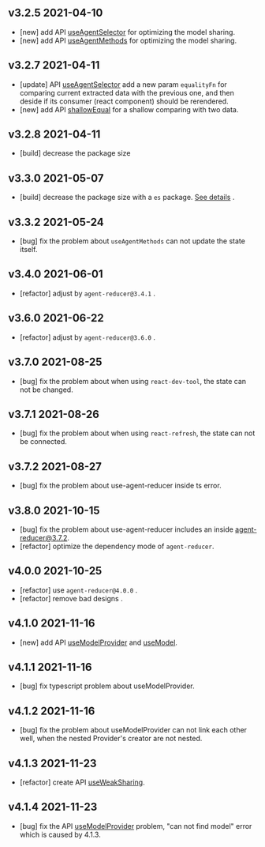 ## v3.2.5 2021-04-10

* [new] add API [useAgentSelector](/api?id=useagentselector) for optimizing the model sharing.
* [new] add API [useAgentMethods](/api?id=useagentmethods) for optimizing the model sharing.

## v3.2.7 2021-04-11

* [update] API [useAgentSelector](/api?id=useagentselector) add a new param `equalityFn` for comparing current extracted data with the previous one, and then deside if its consumer (react component) should be rerendered.
* [new] add API [shallowEqual](/api?id=shallowequal) for a shallow comparing with two data.

## v3.2.8 2021-04-11

* [build] decrease the package size

## v3.3.0 2021-05-07

* [build] decrease the package size with a `es` package. [See details](/introduction?id=installation) .

## v3.3.2 2021-05-24

* [bug] fix the problem about `useAgentMethods` can not update the state itself.

## v3.4.0 2021-06-01

* [refactor] adjust by `agent-reducer@3.4.1` . 
  
## v3.6.0 2021-06-22

* [refactor] adjust by `agent-reducer@3.6.0` . 

## v3.7.0 2021-08-25

* [bug] fix the problem about when using `react-dev-tool`, the state can not be changed.

## v3.7.1 2021-08-26

* [bug] fix the problem about when using `react-refresh`, the state can not be connected.

## v3.7.2 2021-08-27

* [bug] fix the problem about use-agent-reducer inside ts error.

## v3.8.0 2021-10-15

* [bug] fix the problem about use-agent-reducer includes an inside agent-reducer@3.7.2.
* [refactor] optimize the dependency mode of `agent-reducer`.

## v4.0.0 2021-10-25

* [refactor] use `agent-reducer@4.0.0` .
* [refactor] remove bad designs .

## v4.1.0 2021-11-16

* [new] add API [useModelProvider](/api?id=usemodelprovider) and [useModel](/api?id=usemodel).

## v4.1.1 2021-11-16

* [bug] fix typescript problem about useModelProvider.

## v4.1.2 2021-11-16

* [bug] fix the problem about useModelProvider can not link each other well, when the nested Provider's creator are not nested.

## v4.1.3 2021-11-23

* [refactor] create API [useWeakSharing](/api?id=useweaksharing).

## v4.1.4 2021-11-23

* [bug] fix the API [useModelProvider](/api?id=usemodelprovider) problem, "can not find model" error which is caused by 4.1.3.